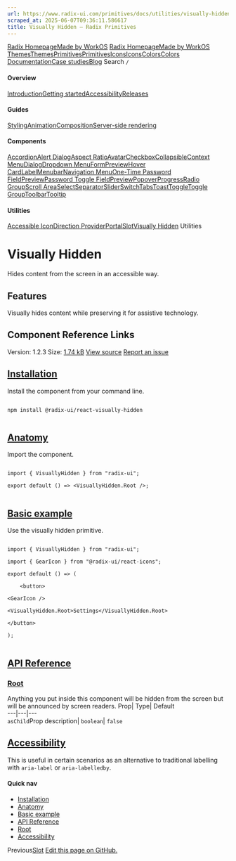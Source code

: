 ```yaml
---
url: https://www.radix-ui.com/primitives/docs/utilities/visually-hidden
scraped_at: 2025-06-07T09:36:11.586617
title: Visually Hidden – Radix Primitives
---
```


[Radix Homepage](https://www.radix-ui.com/)[Made by WorkOS](https://workos.com)
[Radix Homepage](https://www.radix-ui.com/)[Made by WorkOS](https://workos.com)
[ThemesThemes](https://www.radix-ui.com/)[PrimitivesPrimitives](https://www.radix-ui.com/primitives)[IconsIcons](https://www.radix-ui.com/icons)[ColorsColors](https://www.radix-ui.com/colors)
[Documentation](https://www.radix-ui.com/primitives/docs)[Case studies](https://www.radix-ui.com/primitives/case-studies)[Blog](https://www.radix-ui.com/blog)[](https://github.com/radix-ui/primitives)
Search
`/`
#### Overview
[Introduction](https://www.radix-ui.com/primitives/docs/overview/introduction)[Getting started](https://www.radix-ui.com/primitives/docs/overview/getting-started)[Accessibility](https://www.radix-ui.com/primitives/docs/overview/accessibility)[Releases](https://www.radix-ui.com/primitives/docs/overview/releases)
#### Guides
[Styling](https://www.radix-ui.com/primitives/docs/guides/styling)[Animation](https://www.radix-ui.com/primitives/docs/guides/animation)[Composition](https://www.radix-ui.com/primitives/docs/guides/composition)[Server-side rendering](https://www.radix-ui.com/primitives/docs/guides/server-side-rendering)
#### Components
[Accordion](https://www.radix-ui.com/primitives/docs/components/accordion)[Alert Dialog](https://www.radix-ui.com/primitives/docs/components/alert-dialog)[Aspect Ratio](https://www.radix-ui.com/primitives/docs/components/aspect-ratio)[Avatar](https://www.radix-ui.com/primitives/docs/components/avatar)[Checkbox](https://www.radix-ui.com/primitives/docs/components/checkbox)[Collapsible](https://www.radix-ui.com/primitives/docs/components/collapsible)[Context Menu](https://www.radix-ui.com/primitives/docs/components/context-menu)[Dialog](https://www.radix-ui.com/primitives/docs/components/dialog)[Dropdown Menu](https://www.radix-ui.com/primitives/docs/components/dropdown-menu)[FormPreview](https://www.radix-ui.com/primitives/docs/components/form)[Hover Card](https://www.radix-ui.com/primitives/docs/components/hover-card)[Label](https://www.radix-ui.com/primitives/docs/components/label)[Menubar](https://www.radix-ui.com/primitives/docs/components/menubar)[Navigation Menu](https://www.radix-ui.com/primitives/docs/components/navigation-menu)[One-Time Password FieldPreview](https://www.radix-ui.com/primitives/docs/components/one-time-password-field)[Password Toggle FieldPreview](https://www.radix-ui.com/primitives/docs/components/password-toggle-field)[Popover](https://www.radix-ui.com/primitives/docs/components/popover)[Progress](https://www.radix-ui.com/primitives/docs/components/progress)[Radio Group](https://www.radix-ui.com/primitives/docs/components/radio-group)[Scroll Area](https://www.radix-ui.com/primitives/docs/components/scroll-area)[Select](https://www.radix-ui.com/primitives/docs/components/select)[Separator](https://www.radix-ui.com/primitives/docs/components/separator)[Slider](https://www.radix-ui.com/primitives/docs/components/slider)[Switch](https://www.radix-ui.com/primitives/docs/components/switch)[Tabs](https://www.radix-ui.com/primitives/docs/components/tabs)[Toast](https://www.radix-ui.com/primitives/docs/components/toast)[Toggle](https://www.radix-ui.com/primitives/docs/components/toggle)[Toggle Group](https://www.radix-ui.com/primitives/docs/components/toggle-group)[Toolbar](https://www.radix-ui.com/primitives/docs/components/toolbar)[Tooltip](https://www.radix-ui.com/primitives/docs/components/tooltip)
#### Utilities
[Accessible Icon](https://www.radix-ui.com/primitives/docs/utilities/accessible-icon)[Direction Provider](https://www.radix-ui.com/primitives/docs/utilities/direction-provider)[Portal](https://www.radix-ui.com/primitives/docs/utilities/portal)[Slot](https://www.radix-ui.com/primitives/docs/utilities/slot)[Visually Hidden](https://www.radix-ui.com/primitives/docs/utilities/visually-hidden)
Utilities
# Visually Hidden
Hides content from the screen in an accessible way.
## Features
Visually hides content while preserving it for assistive technology.


## Component Reference Links
Version: 1.2.3
Size: [1.74 kB](https://bundlephobia.com/package/@radix-ui/react-visually-hidden@1.2.3)
[View source](https://github.com/radix-ui/primitives/tree/main/packages/react/visually-hidden/src)
[Report an issue](https://github.com/radix-ui/primitives/issues/new/choose)
## [Installation](https://www.radix-ui.com/primitives/docs/utilities/visually-hidden#installation)
Install the component from your command line.
```

npm install @radix-ui/react-visually-hidden


```

## [Anatomy](https://www.radix-ui.com/primitives/docs/utilities/visually-hidden#anatomy)
Import the component.
```

import { VisuallyHidden } from "radix-ui";

export default () => <VisuallyHidden.Root />;


```

## [Basic example](https://www.radix-ui.com/primitives/docs/utilities/visually-hidden#basic-example)
Use the visually hidden primitive.
```

import { VisuallyHidden } from "radix-ui";

import { GearIcon } from "@radix-ui/react-icons";

export default () => (

	<button>

<GearIcon />

<VisuallyHidden.Root>Settings</VisuallyHidden.Root>

</button>

);


```

## [API Reference](https://www.radix-ui.com/primitives/docs/utilities/visually-hidden#api-reference)
### [Root](https://www.radix-ui.com/primitives/docs/utilities/visually-hidden#root)
Anything you put inside this component will be hidden from the screen but will be announced by screen readers.
Prop| Type| Default  
---|---|---  
`asChild`Prop description| `boolean`| `false`  
## [Accessibility](https://www.radix-ui.com/primitives/docs/utilities/visually-hidden#accessibility)
This is useful in certain scenarios as an alternative to traditional labelling with `aria-label` or `aria-labelledby`.
#### Quick nav
  * [Installation](https://www.radix-ui.com/primitives/docs/utilities/visually-hidden#installation)
  * [Anatomy](https://www.radix-ui.com/primitives/docs/utilities/visually-hidden#anatomy)
  * [Basic example](https://www.radix-ui.com/primitives/docs/utilities/visually-hidden#basic-example)
  * [API Reference](https://www.radix-ui.com/primitives/docs/utilities/visually-hidden#api-reference)
  * [Root](https://www.radix-ui.com/primitives/docs/utilities/visually-hidden#root)
  * [Accessibility](https://www.radix-ui.com/primitives/docs/utilities/visually-hidden#accessibility)


Previous[Slot](https://www.radix-ui.com/primitives/docs/utilities/slot)
[Edit this page on GitHub.](https://github.com/radix-ui/website/edit/main/data/primitives/docs/utilities/visually-hidden.mdx "Edit this page on GitHub.")

